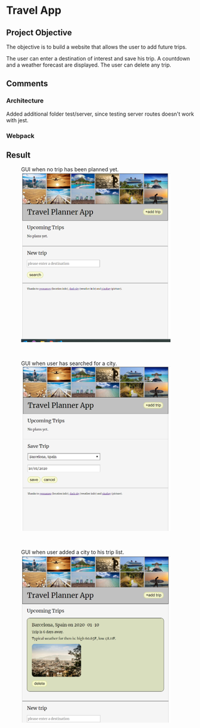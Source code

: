 # Travel App

## Project Objective

The objective is to build a website that allows the user to add future trips.

The user can enter a destination of interest and save his trip. A countdown and a weather forecast are displayed. The user can delete any trip.


## Comments
### Architecture
Added additional folder test/server, since testing server routes doesn't work with jest.

### Webpack






## Result
<figure>
<figcaption>GUI when no trip has been planned yet.</figcaption>
<img src="./src/client/media/readme1.png" width="400">
</figure>
<br>

<figure>
<figcaption>GUI when user has searched for a city.</figcaption>
<img src="./src/client/media/readme2.png" width="400">
</figure>
<br>


<figure>
<figcaption>GUI when user added a city to his trip list.</figcaption>
<img src="./src/client/media/readme3.png" width="400">
</figure>




